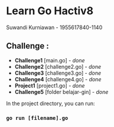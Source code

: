 # Learn Go Hactiv8

Suwandi Kurniawan - 1955617840-1140

## Challenge :

- **Challenge1** [main.go] - *done* 
- **Challenge2** [challenge2.go] - *done* 
- **Challenge3** [challenge3.go] - *done* 
- **Challenge4** [challenge4.go] - *done* 
- **Project1** [project1.go] - *done* 
- **Challenge5** [folder belajar-gin] - *done*

In the project directory, you can run:

### `go run [filename].go`
